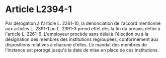 # Article L2394-1

Par dérogation à l'article L. 2261-10, la dénonciation de l'accord mentionné aux articles L. 2391-1 ou L. 2391-3 prend effet dès la fin du préavis défini à l'article L. 2261-9. L'employeur procède sans délai à l'élection ou à la désignation des membres des institutions regroupées, conformément aux dispositions relatives à chacune d'elles. Le mandat des membres de l'instance est prorogé jusqu'à la date de mise en place de ces institutions.